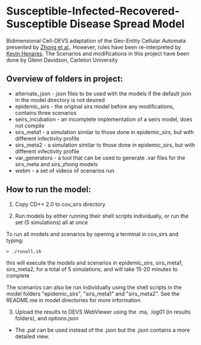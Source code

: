 # Susceptible-Infected-Recovered-Susceptible Disease Spread Model

Bidimensional Cell-DEVS adaptation of the Geo-Entity Cellular Automata presented by [Zhong et al.](https://link.springer.com/article/10.1007/s11430-009-0044-9).
However, rules have been re-interpreted by [Kevin Henares](mailto:khenares@ucm.es).
The Scenarios and modifications in this project have been done by Glenn Davidson, Carleton University

## Overview of folders in project:
- alternate_json    - json files to be used with the models if the default json in the model directory is not desired
- epidemic_sirs     - the original sirs model before any modifications, contains three scenarios
- seirs_incubation  - an incomplete implementation of a seirs model, does not compile
- sirs_meta1        - a simulation similar to those done in epidemic_sirs, but with different infectivity profile
- sirs_meta2        - a simulation similar to those done in epidemic_sirs, but with different infectivity profile
- var_generators    - a tool that can be used to generate .var files for the sirs_meta and sirs_zhong models
- webm              - a set of videos of scenarios run

## How to run the model:

1) Copy CD++ 2.0 to cov_sirs directory

2) Run models by either running their shell scripts individually, or run the set (5 simulations) all at once

To run all models and scenarios by opening a terminal in cov_sirs and typing:
```shell
> ./runall.sh
```
this will execute the models and scenarios in epidemic_sirs, sirs_meta1, sirs_meta2, for a total of 5 simulations, and will take 15-20 minutes to complete

The scenarios can also be run individually using the shell scripts in the model folders "epidemic_sirs", "sirs_meta1" and "sirs_meta2". See the README.me in model directories for more information

3) Upload the results to DEVS WebViewer using the .ma, .log01 (in results folders), and options.json
- The .pal can be used instead of the .json but the .json contains a more detailed view.
